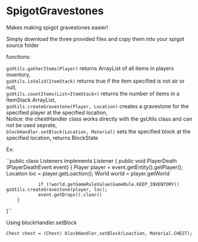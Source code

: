 # SpigotGravestones
Makes making spigot gravestones easier!

Simply download the three provided files and copy them into your spigot source folder

functions:

`gsUtils.gatherItems(Player)` returns ArrayList of all items in players inventory,  
`gsUtils.isValid(ItemStack)` returns true if the item specified is not air or null,  
`gsUtils.countItems(List<ItemStack>)` returns the number of items in a ItemStack ArrayList,  
`gsUtils.createGravestone(Player, Location)` creates a gravestone for the specified player at the specified location,  
Notice: the chestHandler class works directly with the gsUtils class and can not be used seprate,  
`blockHandler.setBlock(Location, Material)` sets the specified block at the specified location, returns BlockState  

Ex:

``public class Listeners implements Listener {
        public void PlayerDeath (PlayerDeathEvent event) {
                Player player = event.getEntity().getPlayer();
                Location loc = player.getLoaction();
                World world = player.getWorld
                
                if (!world.getGameRuleValue(GameRule.KEEP_INVENTORY)) gsUtils.createGravestone(player, loc);
                event.getDrops().clear()
        }
}``

Using blockHandler.setBlock

`Chest chest = (Chest) blockHandler.setBlock(Loaction, Material.CHEST);`
